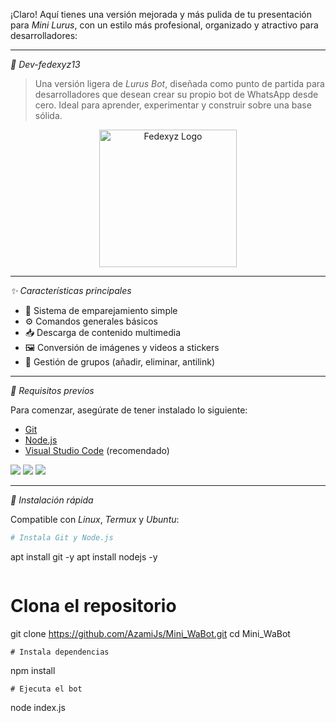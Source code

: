 ¡Claro! Aquí tienes una versión mejorada y más pulida de tu presentación para *Mini Lurus*, con un estilo más profesional, organizado y atractivo para desarrolladores:

---

*🌿 Dev-fedexyz13*

> Una versión ligera de *Lurus Bot*, diseñada como punto de partida para desarrolladores que desean crear su propio bot de WhatsApp desde cero. Ideal para aprender, experimentar y construir sobre una base sólida.

<p align="center">
  <img src="https://avatars.githubusercontent.com/Dev-fedexyz13" width="220px" alt="Fedexyz Logo"/>
</p>

---

*✨ Características principales*

- 🔗 Sistema de emparejamiento simple
- ⚙️ Comandos generales básicos
- 📥 Descarga de contenido multimedia
- 🖼️ Conversión de imágenes y videos a stickers
- 👥 Gestión de grupos (añadir, eliminar, antilink)

---

*🧰 Requisitos previos*

Para comenzar, asegúrate de tener instalado lo siguiente:

- [Git](https://git-scm.com/downloads)
- [Node.js](https://nodejs.org/en/download)
- [Visual Studio Code](https://code.visualstudio.com/) (recomendado)

<p>
  <a href="https://git-scm.com/downloads"><img src="https://img.shields.io/badge/Git-0f172a?style=flat&logo=git&logoColor=ef4444"></a>
  <a href="https://nodejs.org/en/download"><img src="https://img.shields.io/badge/Node.js-1e3a8a?style=flat&logo=nodedotjs&logoColor=white"></a>
  <a href="https://code.visualstudio.com/"><img src="https://img.shields.io/badge/VSCode-2563eb?style=flat&logo=visual-studio-code&logoColor=white"></a>
</p>

---

*🚀 Instalación rápida*

Compatible con *Linux*, *Termux* y *Ubuntu*:

```bash
# Instala Git y Node.js
```
apt install git -y
apt install nodejs -y
```
```
# Clona el repositorio
git clone https://github.com/AzamiJs/Mini_WaBot.git
cd Mini_WaBot
```
# Instala dependencias
```
npm install
```
# Ejecuta el bot
```
node index.js
```
